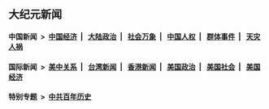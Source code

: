 ## 大纪元新闻

#### 中国新闻 &nbsp;>&nbsp; [中国经济](indexes/ncid283/README.md?01280845) &nbsp;| &nbsp; [大陆政治](indexes/ncid277/README.md?01280845) &nbsp;| &nbsp; [社会万象](indexes/ncid282/README.md?01280845) &nbsp;| &nbsp; [中国人权](indexes/ncid278/README.md?01280845) &nbsp;| &nbsp; [群体事件](indexes/ncid279/README.md?01280845) &nbsp;| &nbsp; [天灾人祸](indexes/ncid280/README.md?01280845)

#### 国际新闻 &nbsp;>&nbsp; [美中关系](indexes/nf1412576/README.md?01280845) &nbsp;| &nbsp; [台湾新闻](indexes/ncid1349361/README.md?01280845) &nbsp;| &nbsp; [香港新闻](indexes/ncid1349362/README.md?01280845) &nbsp;| &nbsp; [美国政治](indexes/ncid1078159/README.md?01280845) &nbsp;| &nbsp; [美国社会](indexes/ncid1078160/README.md?01280845) &nbsp;| &nbsp; [美国经济](indexes/ncid1078158/README.md?01280845)

#### 特别专题 &nbsp;>&nbsp; [中共百年历史](https://github.com/epoch-news/epoch-special/blob/master/README.md?01280845)  
